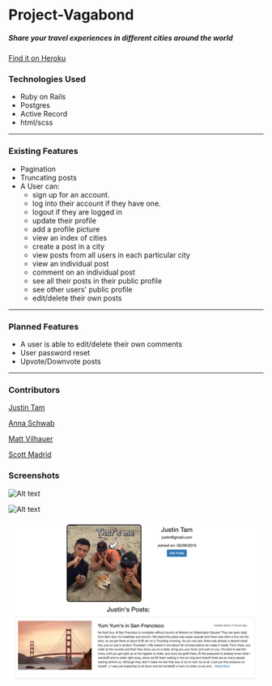 # Project-Vagabond

##### Share your travel experiences in different cities around the world

[Find it on Heroku](https://vagabond-team4.herokuapp.com/)

### Technologies Used
* Ruby on Rails
* Postgres
* Active Record
* html/scss

---

### Existing Features
* Pagination
* Truncating posts
* A User can:
  * sign up for an account.
  * log into their account if they have one.
  * logout if they are logged in
  * update their profile
  * add a profile picture
  * view an index of cities
  * create a post in a city
  * view posts from all users in each particular city
  * view an individual post
  * comment on an individual post
  * see all their posts in their public profile
  * see other users' public profile
  * edit/delete their own posts

---

### Planned Features
* A user is able to edit/delete their own comments
* User password reset
* Upvote/Downvote posts

---

### Contributors
[Justin Tam](https://github.com/jtam11)

[Anna Schwab](https://github.com/cloverharvest)

[Matt Vilhauer](https://github.com/matthewvilhauer)

[Scott Madrid](https://github.com/samadrid92)

### Screenshots
![Alt text](public/splash_screen_ss.png "Splash Screen")

![Alt text](public/cities_index_ss.png "Cities Index")

![Alt text](public/public_profile_ss.png "Public Profile")

